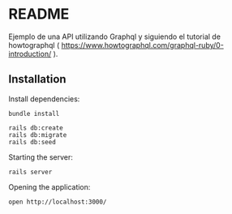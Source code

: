 # README
Ejemplo de una API utilizando Graphql y siguiendo el tutorial de howtographql ( https://www.howtographql.com/graphql-ruby/0-introduction/ ).

## Installation

Install dependencies:

```
bundle install

rails db:create
rails db:migrate
rails db:seed
```

Starting the server:

```
rails server
```

Opening the application:

```
open http://localhost:3000/
```
